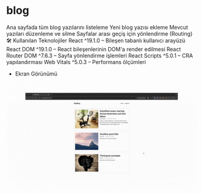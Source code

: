# blog
Ana sayfada tüm blog yazılarını listeleme
Yeni blog yazısı ekleme
Mevcut yazıları düzenleme ve silme
Sayfalar arası geçiş için yönlendirme (Routing)
🛠️ Kullanılan Teknolojiler
React ^19.1.0 – Bileşen tabanlı kullanıcı arayüzü
React DOM ^19.1.0 – React bileşenlerinin DOM'a render edilmesi
React Router DOM ^7.6.3 – Sayfa yönlendirme işlemleri
React Scripts ^5.0.1 – CRA yapılandırması
Web Vitals ^5.0.3 – Performans ölçümleri
 - Ekran Görünümü
<img src="blog.gif" />
